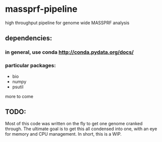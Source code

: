 # massprf-pipeline
high throughput pipeline for genome wide MASSPRF analysis

## dependencies:
### in general, use conda http://conda.pydata.org/docs/
### particular packages:
* bio
* numpy
* psutil

more to come


## TODO:
  Most of this code was written on the fly to get one genome cranked through. The ultimate goal is to get this all condensed into one, with an eye for memory and CPU management.  In short, this is a WIP.

